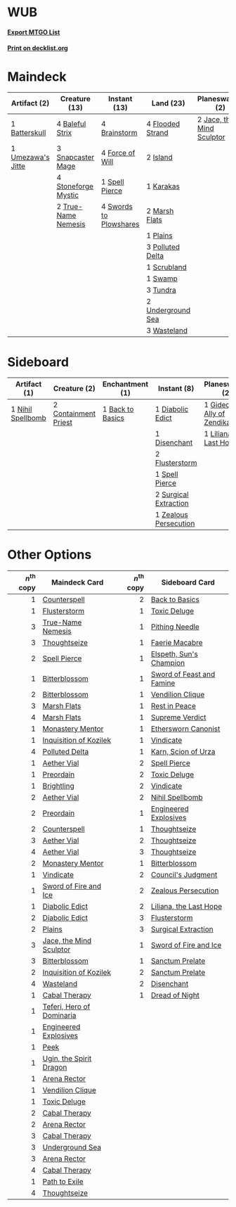 # WUB

#### [Export MTGO List](../collection/WUB/WUB.txt)
#### [Print on decklist.org](http://decklist.org/?deckmain=4%09Baleful%20Strix%0A1%09Batterskull%0A4%09Brainstorm%0A1%09Council's%20Judgment%0A4%09Flooded%20Strand%0A4%09Force%20of%20Will%0A2%09Island%0A2%09Jace,%20the%20Mind%20Sculptor%0A1%09Karakas%0A2%09Marsh%20Flats%0A1%09Plains%0A3%09Polluted%20Delta%0A4%09Ponder%0A1%09Scrubland%0A3%09Snapcaster%20Mage%0A1%09Spell%20Pierce%0A4%09Stoneforge%20Mystic%0A1%09Swamp%0A4%09Swords%20to%20Plowshares%0A2%09Thoughtseize%0A2%09True-Name%20Nemesis%0A3%09Tundra%0A1%09Umezawa's%20Jitte%0A2%09Underground%20Sea%0A3%09Wasteland&deckside=1%09Back%20to%20Basics%0A2%09Containment%20Priest%0A1%09Council's%20Judgment%0A1%09Diabolic%20Edict%0A1%09Disenchant%0A2%09Flusterstorm%0A1%09Gideon,%20Ally%20of%20Zendikar%0A1%09Liliana,%20the%20Last%20Hope%0A1%09Nihil%20Spellbomb%0A1%09Spell%20Pierce%0A2%09Surgical%20Extraction%0A1%09Zealous%20Persecution)
# Maindeck

|                                        Artifact (2)                                        |                                        Creature (13)                                         |                                          Instant (13)                                           |                                         Land (23)                                          |                                          Planeswalker (2)                                          |                                          Sorcery (7)                                          |
|--------------------------------------------------------------------------------------------|----------------------------------------------------------------------------------------------|-------------------------------------------------------------------------------------------------|--------------------------------------------------------------------------------------------|----------------------------------------------------------------------------------------------------|-----------------------------------------------------------------------------------------------|
|1 [Batterskull](http://gatherer.wizards.com/Pages/Card/Details.aspx?multiverseid=233055)    |4 [Baleful Strix](http://gatherer.wizards.com/Pages/Card/Details.aspx?multiverseid=423507)    |4 [Brainstorm](http://gatherer.wizards.com/Pages/Card/Details.aspx?multiverseid=382871)          |4 [Flooded Strand](http://gatherer.wizards.com/Pages/Card/Details.aspx?multiverseid=405098) |2 [Jace, the Mind Sculptor](http://gatherer.wizards.com/Pages/Card/Details.aspx?multiverseid=382979)|1 [Council's Judgment](http://gatherer.wizards.com/Pages/Card/Details.aspx?multiverseid=382896)|
|1 [Umezawa's Jitte](http://gatherer.wizards.com/Pages/Card/Details.aspx?multiverseid=416756)|3 [Snapcaster Mage](http://gatherer.wizards.com/Pages/Card/Details.aspx?multiverseid=425875)  |4 [Force of Will](http://gatherer.wizards.com/Pages/Card/Details.aspx?multiverseid=382943)       |2 [Island](http://gatherer.wizards.com/Pages/Card/Details.aspx?multiverseid=439602)         |                                                                                                    |4 [Ponder](http://gatherer.wizards.com/Pages/Card/Details.aspx?multiverseid=244313)            |
|                                                                                            |4 [Stoneforge Mystic](http://gatherer.wizards.com/Pages/Card/Details.aspx?multiverseid=198383)|1 [Spell Pierce](http://gatherer.wizards.com/Pages/Card/Details.aspx?multiverseid=425876)        |1 [Karakas](http://gatherer.wizards.com/Pages/Card/Details.aspx?multiverseid=201198)        |                                                                                                    |2 [Thoughtseize](http://gatherer.wizards.com/Pages/Card/Details.aspx?multiverseid=438676)      |
|                                                                                            |2 [True-Name Nemesis](http://gatherer.wizards.com/Pages/Card/Details.aspx?multiverseid=376562)|4 [Swords to Plowshares](http://gatherer.wizards.com/Pages/Card/Details.aspx?multiverseid=383119)|2 [Marsh Flats](http://gatherer.wizards.com/Pages/Card/Details.aspx?multiverseid=426064)    |                                                                                                    |                                                                                               |
|                                                                                            |                                                                                              |                                                                                                 |1 [Plains](http://gatherer.wizards.com/Pages/Card/Details.aspx?multiverseid=439601)         |                                                                                                    |                                                                                               |
|                                                                                            |                                                                                              |                                                                                                 |3 [Polluted Delta](http://gatherer.wizards.com/Pages/Card/Details.aspx?multiverseid=405104) |                                                                                                    |                                                                                               |
|                                                                                            |                                                                                              |                                                                                                 |1 [Scrubland](http://gatherer.wizards.com/Pages/Card/Details.aspx?multiverseid=383083)      |                                                                                                    |                                                                                               |
|                                                                                            |                                                                                              |                                                                                                 |1 [Swamp](http://gatherer.wizards.com/Pages/Card/Details.aspx?multiverseid=439603)          |                                                                                                    |                                                                                               |
|                                                                                            |                                                                                              |                                                                                                 |3 [Tundra](http://gatherer.wizards.com/Pages/Card/Details.aspx?multiverseid=383139)         |                                                                                                    |                                                                                               |
|                                                                                            |                                                                                              |                                                                                                 |2 [Underground Sea](http://gatherer.wizards.com/Pages/Card/Details.aspx?multiverseid=383142)|                                                                                                    |                                                                                               |
|                                                                                            |                                                                                              |                                                                                                 |3 [Wasteland](http://gatherer.wizards.com/Pages/Card/Details.aspx?multiverseid=413790)      |                                                                                                    |                                                                                               |


# Sideboard

|                                        Artifact (1)                                        |                                         Creature (2)                                          |                                     Enchantment (1)                                     |                                          Instant (8)                                           |                                          Planeswalker (2)                                           |                                          Sorcery (1)                                          |
|--------------------------------------------------------------------------------------------|-----------------------------------------------------------------------------------------------|-----------------------------------------------------------------------------------------|------------------------------------------------------------------------------------------------|-----------------------------------------------------------------------------------------------------|-----------------------------------------------------------------------------------------------|
|1 [Nihil Spellbomb](http://gatherer.wizards.com/Pages/Card/Details.aspx?multiverseid=442215)|2 [Containment Priest](http://gatherer.wizards.com/Pages/Card/Details.aspx?multiverseid=429862)|1 [Back to Basics](http://gatherer.wizards.com/Pages/Card/Details.aspx?multiverseid=5711)|1 [Diabolic Edict](http://gatherer.wizards.com/Pages/Card/Details.aspx?multiverseid=442074)     |1 [Gideon, Ally of Zendikar](http://gatherer.wizards.com/Pages/Card/Details.aspx?multiverseid=401897)|1 [Council's Judgment](http://gatherer.wizards.com/Pages/Card/Details.aspx?multiverseid=382896)|
|                                                                                            |                                                                                               |                                                                                         |1 [Disenchant](http://gatherer.wizards.com/Pages/Card/Details.aspx?multiverseid=201162)         |1 [Liliana, the Last Hope](http://gatherer.wizards.com/Pages/Card/Details.aspx?multiverseid=414388)  |                                                                                               |
|                                                                                            |                                                                                               |                                                                                         |2 [Flusterstorm](http://gatherer.wizards.com/Pages/Card/Details.aspx?multiverseid=382942)       |                                                                                                     |                                                                                               |
|                                                                                            |                                                                                               |                                                                                         |1 [Spell Pierce](http://gatherer.wizards.com/Pages/Card/Details.aspx?multiverseid=425876)       |                                                                                                     |                                                                                               |
|                                                                                            |                                                                                               |                                                                                         |2 [Surgical Extraction](http://gatherer.wizards.com/Pages/Card/Details.aspx?multiverseid=397706)|                                                                                                     |                                                                                               |
|                                                                                            |                                                                                               |                                                                                         |1 [Zealous Persecution](http://gatherer.wizards.com/Pages/Card/Details.aspx?multiverseid=413755)|                                                                                                     |                                                                                               |


# Other Options

|*n*<sup>th</sup> copy|                                           Maindeck Card                                            |*n*<sup>th</sup> copy|                                           Sideboard Card                                           |
|--------------------:|----------------------------------------------------------------------------------------------------|--------------------:|----------------------------------------------------------------------------------------------------|
|                    1|[Counterspell](http://gatherer.wizards.com/Pages/Card/Details.aspx?multiverseid=382897)             |                    2|[Back to Basics](http://gatherer.wizards.com/Pages/Card/Details.aspx?multiverseid=5711)             |
|                    1|[Flusterstorm](http://gatherer.wizards.com/Pages/Card/Details.aspx?multiverseid=382942)             |                    1|[Toxic Deluge](http://gatherer.wizards.com/Pages/Card/Details.aspx?multiverseid=413650)             |
|                    3|[True-Name Nemesis](http://gatherer.wizards.com/Pages/Card/Details.aspx?multiverseid=376562)        |                    1|[Pithing Needle](http://gatherer.wizards.com/Pages/Card/Details.aspx?multiverseid=425815)           |
|                    3|[Thoughtseize](http://gatherer.wizards.com/Pages/Card/Details.aspx?multiverseid=438676)             |                    1|[Faerie Macabre](http://gatherer.wizards.com/Pages/Card/Details.aspx?multiverseid=370410)           |
|                    2|[Spell Pierce](http://gatherer.wizards.com/Pages/Card/Details.aspx?multiverseid=425876)             |                    1|[Elspeth, Sun's Champion](http://gatherer.wizards.com/Pages/Card/Details.aspx?multiverseid=394361)  |
|                    1|[Bitterblossom](http://gatherer.wizards.com/Pages/Card/Details.aspx?multiverseid=397701)            |                    1|[Sword of Feast and Famine](http://gatherer.wizards.com/Pages/Card/Details.aspx?multiverseid=420615)|
|                    2|[Bitterblossom](http://gatherer.wizards.com/Pages/Card/Details.aspx?multiverseid=397701)            |                    1|[Vendilion Clique](http://gatherer.wizards.com/Pages/Card/Details.aspx?multiverseid=370390)         |
|                    3|[Marsh Flats](http://gatherer.wizards.com/Pages/Card/Details.aspx?multiverseid=426064)              |                    1|[Rest in Peace](http://gatherer.wizards.com/Pages/Card/Details.aspx?multiverseid=442021)            |
|                    4|[Marsh Flats](http://gatherer.wizards.com/Pages/Card/Details.aspx?multiverseid=426064)              |                    1|[Supreme Verdict](http://gatherer.wizards.com/Pages/Card/Details.aspx?multiverseid=438776)          |
|                    1|[Monastery Mentor](http://gatherer.wizards.com/Pages/Card/Details.aspx?multiverseid=391883)         |                    1|[Ethersworn Canonist](http://gatherer.wizards.com/Pages/Card/Details.aspx?multiverseid=370504)      |
|                    1|[Inquisition of Kozilek](http://gatherer.wizards.com/Pages/Card/Details.aspx?multiverseid=425900)   |                    1|[Vindicate](http://gatherer.wizards.com/Pages/Card/Details.aspx?multiverseid=413752)                |
|                    4|[Polluted Delta](http://gatherer.wizards.com/Pages/Card/Details.aspx?multiverseid=405104)           |                    1|[Karn, Scion of Urza](http://gatherer.wizards.com/Pages/Card/Details.aspx?multiverseid=442889)      |
|                    1|[Aether Vial](http://gatherer.wizards.com/Pages/Card/Details.aspx?multiverseid=370514)              |                    2|[Spell Pierce](http://gatherer.wizards.com/Pages/Card/Details.aspx?multiverseid=425876)             |
|                    1|[Preordain](http://gatherer.wizards.com/Pages/Card/Details.aspx?multiverseid=265979)                |                    2|[Toxic Deluge](http://gatherer.wizards.com/Pages/Card/Details.aspx?multiverseid=413650)             |
|                    1|[Brightling](http://gatherer.wizards.com/Pages/Card/Details.aspx?multiverseid=445993)               |                    2|[Vindicate](http://gatherer.wizards.com/Pages/Card/Details.aspx?multiverseid=413752)                |
|                    2|[Aether Vial](http://gatherer.wizards.com/Pages/Card/Details.aspx?multiverseid=370514)              |                    2|[Nihil Spellbomb](http://gatherer.wizards.com/Pages/Card/Details.aspx?multiverseid=442215)          |
|                    2|[Preordain](http://gatherer.wizards.com/Pages/Card/Details.aspx?multiverseid=265979)                |                    1|[Engineered Explosives](http://gatherer.wizards.com/Pages/Card/Details.aspx?multiverseid=370549)    |
|                    2|[Counterspell](http://gatherer.wizards.com/Pages/Card/Details.aspx?multiverseid=382897)             |                    1|[Thoughtseize](http://gatherer.wizards.com/Pages/Card/Details.aspx?multiverseid=438676)             |
|                    3|[Aether Vial](http://gatherer.wizards.com/Pages/Card/Details.aspx?multiverseid=370514)              |                    2|[Thoughtseize](http://gatherer.wizards.com/Pages/Card/Details.aspx?multiverseid=438676)             |
|                    4|[Aether Vial](http://gatherer.wizards.com/Pages/Card/Details.aspx?multiverseid=370514)              |                    3|[Thoughtseize](http://gatherer.wizards.com/Pages/Card/Details.aspx?multiverseid=438676)             |
|                    2|[Monastery Mentor](http://gatherer.wizards.com/Pages/Card/Details.aspx?multiverseid=391883)         |                    1|[Bitterblossom](http://gatherer.wizards.com/Pages/Card/Details.aspx?multiverseid=397701)            |
|                    1|[Vindicate](http://gatherer.wizards.com/Pages/Card/Details.aspx?multiverseid=413752)                |                    2|[Council's Judgment](http://gatherer.wizards.com/Pages/Card/Details.aspx?multiverseid=382896)       |
|                    1|[Sword of Fire and Ice](http://gatherer.wizards.com/Pages/Card/Details.aspx?multiverseid=370471)    |                    2|[Zealous Persecution](http://gatherer.wizards.com/Pages/Card/Details.aspx?multiverseid=413755)      |
|                    1|[Diabolic Edict](http://gatherer.wizards.com/Pages/Card/Details.aspx?multiverseid=442074)           |                    2|[Liliana, the Last Hope](http://gatherer.wizards.com/Pages/Card/Details.aspx?multiverseid=414388)   |
|                    2|[Diabolic Edict](http://gatherer.wizards.com/Pages/Card/Details.aspx?multiverseid=442074)           |                    3|[Flusterstorm](http://gatherer.wizards.com/Pages/Card/Details.aspx?multiverseid=382942)             |
|                    2|[Plains](http://gatherer.wizards.com/Pages/Card/Details.aspx?multiverseid=439601)                   |                    3|[Surgical Extraction](http://gatherer.wizards.com/Pages/Card/Details.aspx?multiverseid=397706)      |
|                    3|[Jace, the Mind Sculptor](http://gatherer.wizards.com/Pages/Card/Details.aspx?multiverseid=382979)  |                    1|[Sword of Fire and Ice](http://gatherer.wizards.com/Pages/Card/Details.aspx?multiverseid=370471)    |
|                    3|[Bitterblossom](http://gatherer.wizards.com/Pages/Card/Details.aspx?multiverseid=397701)            |                    1|[Sanctum Prelate](http://gatherer.wizards.com/Pages/Card/Details.aspx?multiverseid=416780)          |
|                    2|[Inquisition of Kozilek](http://gatherer.wizards.com/Pages/Card/Details.aspx?multiverseid=425900)   |                    2|[Sanctum Prelate](http://gatherer.wizards.com/Pages/Card/Details.aspx?multiverseid=416780)          |
|                    4|[Wasteland](http://gatherer.wizards.com/Pages/Card/Details.aspx?multiverseid=413790)                |                    2|[Disenchant](http://gatherer.wizards.com/Pages/Card/Details.aspx?multiverseid=201162)               |
|                    1|[Cabal Therapy](http://gatherer.wizards.com/Pages/Card/Details.aspx?multiverseid=265166)            |                    1|[Dread of Night](http://gatherer.wizards.com/Pages/Card/Details.aspx?multiverseid=4658)             |
|                    1|[Teferi, Hero of Dominaria](http://gatherer.wizards.com/Pages/Card/Details.aspx?multiverseid=443095)|                     |                                                                                                    |
|                    1|[Engineered Explosives](http://gatherer.wizards.com/Pages/Card/Details.aspx?multiverseid=370549)    |                     |                                                                                                    |
|                    1|[Peek](http://gatherer.wizards.com/Pages/Card/Details.aspx?multiverseid=30686)                      |                     |                                                                                                    |
|                    1|[Ugin, the Spirit Dragon](http://gatherer.wizards.com/Pages/Card/Details.aspx?multiverseid=394086)  |                     |                                                                                                    |
|                    1|[Arena Rector](http://gatherer.wizards.com/Pages/Card/Details.aspx?multiverseid=445991)             |                     |                                                                                                    |
|                    1|[Vendilion Clique](http://gatherer.wizards.com/Pages/Card/Details.aspx?multiverseid=370390)         |                     |                                                                                                    |
|                    1|[Toxic Deluge](http://gatherer.wizards.com/Pages/Card/Details.aspx?multiverseid=413650)             |                     |                                                                                                    |
|                    2|[Cabal Therapy](http://gatherer.wizards.com/Pages/Card/Details.aspx?multiverseid=265166)            |                     |                                                                                                    |
|                    2|[Arena Rector](http://gatherer.wizards.com/Pages/Card/Details.aspx?multiverseid=445991)             |                     |                                                                                                    |
|                    3|[Cabal Therapy](http://gatherer.wizards.com/Pages/Card/Details.aspx?multiverseid=265166)            |                     |                                                                                                    |
|                    3|[Underground Sea](http://gatherer.wizards.com/Pages/Card/Details.aspx?multiverseid=383142)          |                     |                                                                                                    |
|                    3|[Arena Rector](http://gatherer.wizards.com/Pages/Card/Details.aspx?multiverseid=445991)             |                     |                                                                                                    |
|                    4|[Cabal Therapy](http://gatherer.wizards.com/Pages/Card/Details.aspx?multiverseid=265166)            |                     |                                                                                                    |
|                    1|[Path to Exile](http://gatherer.wizards.com/Pages/Card/Details.aspx?multiverseid=370408)            |                     |                                                                                                    |
|                    4|[Thoughtseize](http://gatherer.wizards.com/Pages/Card/Details.aspx?multiverseid=438676)             |                     |                                                                                                    |


